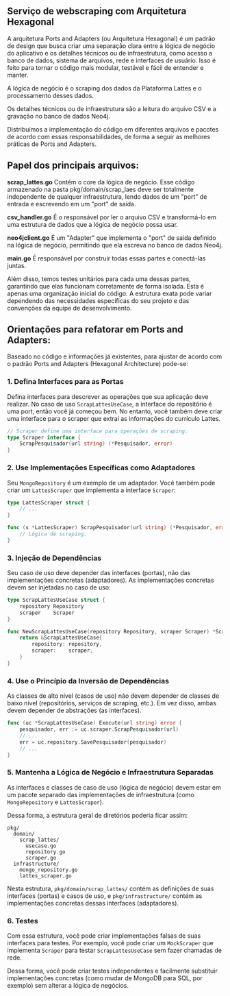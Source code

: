 ## Serviço de webscraping com Arquitetura Hexagonal

A arquitetura Ports and Adapters (ou Arquitetura Hexagonal) é um padrão de design que busca criar uma separação clara entre a lógica de negócio do aplicativo e os detalhes técnicos ou de infraestrutura, como acesso a banco de dados, sistema de arquivos, rede e interfaces de usuário. Isso é feito para tornar o código mais modular, testável e fácil de entender e manter.

A lógica de negócio é o scraping dos dados da Plataforma Lattes e o processamento desses dados. 

Os detalhes técnicos ou de infraestrutura são a leitura do arquivo CSV e a gravação no banco de dados Neo4j.

Distribuímos a implementação do código em diferentes arquivos e pacotes de acordo com essas responsabilidades, de forma a seguir as melhores práticas de Ports and Adapters. 

## Papel dos principais arquivos:

**scrap_lattes.go** Contém o core da lógica de negócio. Esse código armazenado na pasta pkg/domain/scrap_laes deve ser totalmente independente de qualquer infraestrutura, lendo dados de um "port" de entrada e escrevendo em um "port" de saída.

**csv_handler.go** É o responsável por ler o arquivo CSV e transformá-lo em uma estrutura de dados que a lógica de negócio possa usar.

**neo4jclient.go** É um "Adapter" que implementa o "port" de saída definido na lógica de negócio, permitindo que ela escreva no banco de dados Neo4j.

**main.go** É responsável por construir todas essas partes e conectá-las juntas.

Além disso, temos testes unitários para cada uma dessas partes, garantindo que elas funcionam corretamente de forma isolada. Esta é apenas uma organização inicial do código. 
A estrutura exata pode variar dependendo das necessidades específicas do seu projeto e das convenções da equipe de desenvolvimento.

## Orientações para refatorar em Ports and Adapters:
Baseado no código e informações já existentes, para ajustar de acordo com o padrão Ports and Adapters (Hexagonal Architecture) pode-se:

### 1. Defina Interfaces para as Portas

Defina interfaces para descrever as operações que sua aplicação deve realizar. No caso de uso `ScrapLattesUseCase`, a interface do repositório é uma port, então você já começou bem. No entanto, você também deve criar uma interface para o scraper que extrai as informações do currículo Lattes.

```go
// Scraper define uma interface para operações de scraping.
type Scraper interface {
	ScrapPesquisador(url string) (*Pesquisador, error)
}
```

### 2. Use Implementações Específicas como Adaptadores

Seu `MongoRepository` é um exemplo de um adaptador. Você também pode criar um `LattesScraper` que implementa a interface `Scraper`:

```go
type LattesScraper struct {
	// ...
}

func (s *LattesScraper) ScrapPesquisador(url string) (*Pesquisador, error) {
	// Lógica de scraping.
}
```

### 3. Injeção de Dependências

Seu caso de uso deve depender das interfaces (portas), não das implementações concretas (adaptadores). As implementações concretas devem ser injetadas no caso de uso:

```go
type ScrapLattesUseCase struct {
	repository Repository
	scraper    Scraper
}

func NewScrapLattesUseCase(repository Repository, scraper Scraper) *ScrapLattesUseCase {
	return &ScrapLattesUseCase{
		repository: repository,
		scraper:    scraper,
	}
}
```

### 4. Use o Princípio da Inversão de Dependências

As classes de alto nível (casos de uso) não devem depender de classes de baixo nível (repositórios, serviços de scraping, etc.). Em vez disso, ambas devem depender de abstrações (as interfaces).

```go
func (uc *ScrapLattesUseCase) Execute(url string) error {
	pesquisador, err := uc.scraper.ScrapPesquisador(url)
	// ...
	err = uc.repository.SavePesquisador(pesquisador)
	// ...
}
```

### 5. Mantenha a Lógica de Negócio e Infraestrutura Separadas

As interfaces e classes de caso de uso (lógica de negócio) devem estar em um pacote separado das implementações de infraestrutura (como `MongoRepository` e `LattesScraper`).

Dessa forma, a estrutura geral de diretórios poderia ficar assim:

```
pkg/
  domain/
    scrap_lattes/
      usecase.go
      repository.go
      scraper.go
  infrastructure/
    mongo_repository.go
    lattes_scraper.go
```

Nesta estrutura, `pkg/domain/scrap_lattes/` contém as definições de suas interfaces (portas) e casos de uso, e `pkg/infrastructure/` contém as implementações concretas dessas interfaces (adaptadores).

### 6. Testes

Com essa estrutura, você pode criar implementações falsas de suas interfaces para testes. Por exemplo, você pode criar um `MockScraper` que implementa `Scraper` para testar `ScrapLattesUseCase` sem fazer chamadas de rede.

Dessa forma, você pode criar testes independentes e facilmente substituir implementações concretas (como mudar de MongoDB para SQL, por exemplo) sem alterar a lógica de negócios.
